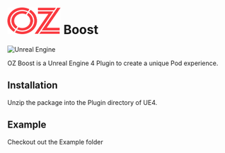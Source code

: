 
# <img src="./ozlogo.png" height="60" width="120"> Boost

<img alt="Unreal Engine" src="https://shields.io/badge/UnrealEngine-v4-blue"/>

OZ Boost is a Unreal Engine 4 Plugin to create a unique Pod experience. 

## Installation

Unzip the package into the Plugin directory of UE4.

## Example

Checkout out the Example folder


